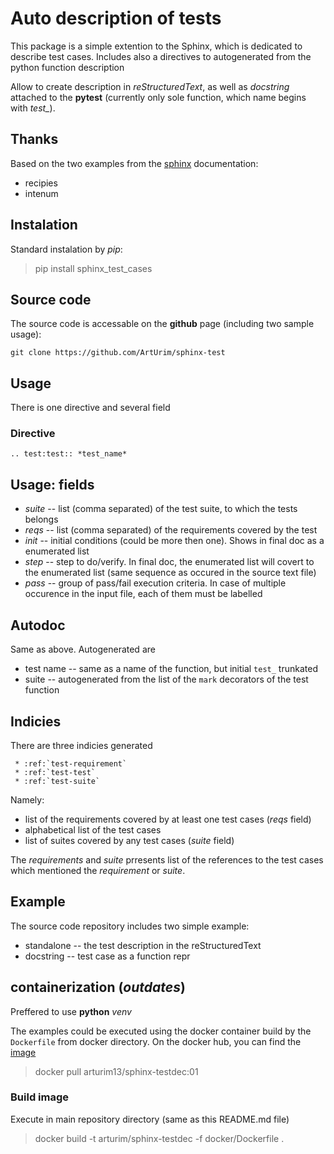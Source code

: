  <!-- headingDivider: 2 -->

# Auto description of tests

This package is a simple extention to the Sphinx, which is dedicated to
describe test cases. Includes also a directives to autogenerated from
the python function description

Allow to create description in *reStructuredText*, as well as
*docstring* attached to the **pytest** (currently only sole function,
which name begins with *test_*).

## Thanks

Based on the two examples from the
[sphinx](https://www.sphinx-doc.org/en/master/development/tutorials/index.html) documentation:
+ recipies
+ intenum

## Instalation

Standard instalation by *pip*:

> pip install sphinx_test_cases

## Source code

The source code is accessable on the **github** page (including two
sample usage):

`git clone https://github.com/ArtUrim/sphinx-test`

## Usage

There is one directive and several field

### Directive

`.. test:test:: *test_name*`

## Usage: fields

 - *suite* -- list (comma separated) of the test suite, to which the
 tests belongs
 - *reqs* -- list (comma separated) of the requirements covered by the
 test
 - *init* -- initial conditions (could be more then one). Shows in final
 doc as a enumerated list
 - *step* -- step to do/verify. In final doc, the enumerated list will
 covert to the enumerated list (same sequence as occured in the source
		 text file)
 - *pass* -- group of pass/fail execution criteria. In case of multiple
 occurence in the input file, each of them must be labelled

## Autodoc

Same as above. Autogenerated are
 - test name -- same as a name of the function, but initial `test_`
		 trunkated
 - suite -- autogenerated from the list of the `mark` decorators of the
 test function

## Indicies
 
There are three indicies generated
```
 * :ref:`test-requirement`
 * :ref:`test-test`
 * :ref:`test-suite`
```

Namely:
 - list of the requirements covered by at least one test cases (*reqs*
		field)
 - alphabetical list of the test cases
 - list of suites covered by any test cases (*suite* field)


The *requirements* and *suite* prresents list of the references to the
test cases which mentioned the *requirement* or *suite*.

## Example

The source code repository includes two simple example:
 - standalone -- the test description in the reStructuredText
 - docstring -- test case as a function repr

## containerization (*outdates*)

Preffered to use **python** *venv*

The examples could be executed using the docker container build by the `Dockerfile` from docker directory. On the docker hub, you can find the [image](https://hub.docker.com/repository/docker/arturim13/sphinx-testdec)

> docker pull arturim13/sphinx-testdec:01

### Build image

Execute in main repository directory (same as this README.md file)
> docker build -t arturim/sphinx-testdec -f docker/Dockerfile .

